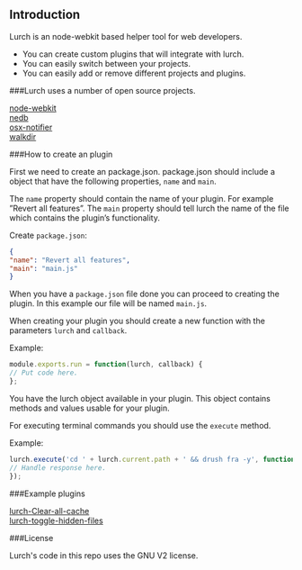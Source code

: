 ## Introduction


Lurch is an node-webkit based helper tool for web developers.

- You can create custom plugins that will integrate with lurch.
- You can easily switch between your projects.
- You can easily add or remove different projects and plugins.



###Lurch uses a number of open source projects.

[node-webkit](https://github.com/rogerwang/node-webkit)   
[nedb](https://github.com/louischatriot/nedb)   
[osx-notifier](https://github.com/chbrown/osx-notifier)   
[walkdir](https://github.com/soldair/node-walkdir)   


###How to create an plugin

First we need to create an package.json.
package.json should include a object that have the following properties, `name` and `main`.

The `name` property should contain the name of your plugin. For example ”Revert all features”.
The `main` property should tell lurch the name of the file which contains the plugin’s functionality.

Create `package.json`:

```json
{
"name": "Revert all features",
"main": "main.js"
}
```

When you have a `package.json` file done you can proceed to creating the plugin.
In this example our file will be named `main.js`.

When creating your plugin you should create a new function with the parameters `lurch` and `callback`.

Example:

```js
module.exports.run = function(lurch, callback) {
// Put code here.
};
```
You have the lurch object available in your plugin. This object contains methods and values usable for your plugin.

For executing terminal commands you should use the `execute` method.

Example:
```js
lurch.execute('cd ' + lurch.current.path + ' && drush fra -y', function(error, stdout, stderr) {
// Handle response here.
});
```

###Example plugins

[lurch-Clear-all-cache](https://github.com/ErikJohansson93/lurch-Clear-all-cache)   
[lurch-toggle-hidden-files](https://github.com/olofjohansson/lurch-toggle-hidden-files)   

###License

Lurch's code in this repo uses the GNU V2 license.


